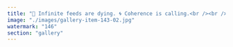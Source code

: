 ```yaml
---
title: "🚫 Infinite feeds are dying. 🌀 Coherence is calling.<br /><br />The attention economy thrived on noise—on endless loops of fragmented data, dopamine hits, and reactive swiping. But signal sovereignty is rising. The tides are shifting from chaotic entropy into intentional, self-selecting flows.<br /><br />I believe we are exiting the era of incoherent overflow and entering a phase where information bends toward rhythm, resonance, and systemic clarity.<br /><br />The infinite scroll is not just a UX pattern. It’s a systemic trap.<br /><br />As we recalibrate, new patterns emerge—signal ecologies where meaning circulates like oxygen, where cognition is not hijacked but harmonized.<br /><br />Visualizing this transition felt essential. From river delta to toroidal current. From attention exhaustion to fractal alignment. This is what recalibration looks like.<br /><br /><br />#SystemicRecalibration <br />#SignalEcology <br />#DecentralizedDesign <br />#FractalResonance <br />#AttentionEconomy <br />#ConsciousMedia <br />#ToroidalRepublic"
image: "./images/gallery-item-143-02.jpg"
watermark: "146"
section: "gallery"
---
```

